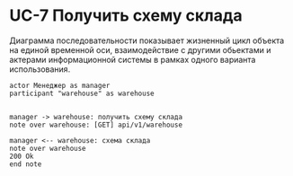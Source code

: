 # UC-7 Получить схему склада
Диаграмма последовательности показывает жизненный цикл объекта на единой временной оси, взаимодействие с другими обьектами и актерами информационной системы в рамках одного варианта использования.

```plantuml
actor Менеджер as manager
participant "warehouse" as warehouse


manager -> warehouse: получить схему склада
note over warehouse: [GET] api/v1/warehouse

manager <-- warehouse: схема склада
note over warehouse
200 Ok
end note
```